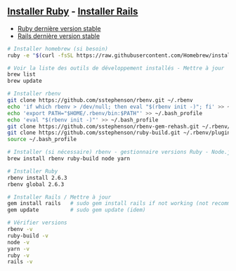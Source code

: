 ## [Installer Ruby](https://openclassrooms.com/en/courses/2913686-lancez-vous-dans-la-programmation-avec-ruby/2915056-installez-vos-outils#/id/r-2992491) - [Installer Rails](https://openclassrooms.com/en/courses/3149156-initiez-vous-a-ruby-on-rails/3149171-installez-ruby-on-rails#/id/r-3324757)
- [Ruby dernière version stable](https://www.ruby-lang.org/en/downloads/)
- [Rails dernière version stable](https://rubygems.org/gems/rails/versions)

```bash
# Installer homebrew (si besoin)
ruby -e "$(curl -fsSL https://raw.githubusercontent.com/Homebrew/install/master/install)"

# Voir la liste des outils de développement installés - Mettre à jour
brew list
brew update

# Installer rbenv
git clone https://github.com/sstephenson/rbenv.git ~/.rbenv
echo 'if which rbenv > /dev/null; then eval "$(rbenv init -)"; fi' >> ~/.bashprofile
echo 'export PATH="$HOME/.rbenv/bin:$PATH"' >> ~/.bash_profile
echo 'eval "$(rbenv init -)"' >> ~/.bash_profile
git clone https://github.com/sstephenson/rbenv-gem-rehash.git ~/.rbenv/plugins/rbenv-gem-rehash
git clone https://github.com/sstephenson/ruby-build.git ~/.rbenv/plugins/ruby-build
source ~/.bash_profile

# Installer (si nécessaire) rbenv - gestionnaire versions Ruby - Node.js - Yarn
brew install rbenv ruby-build node yarn

# Installer Ruby
rbenv install 2.6.3
rbenv global 2.6.3

# Installer Rails / Mettre à jour
gem install rails   # sudo gem install rails if not working (not recommended)
gem update          # sudo gem update (idem)

# Vérifier versions
rbenv -v
ruby-build -v
node -v
yarn -v
ruby -v
rails -v
```
